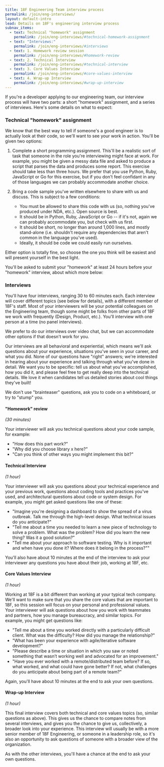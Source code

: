 ```yaml
---
title: 18F Engineering Team interview process
permalink: /join/eng-interviews/
layout: default-intro
lead: Details on 18F's engineering interview process
subnav_items:
  - text: Technical "homework" assignment
    permalink: /join/eng-interviews/#technical-homework-assignment
  - text: "Interviews:"
    permalink: /join/eng-interviews/#interviews
  - text: 1. Homework review session
    permalink: /join/eng-interviews/#homework-review
  - text: 2. Technical Interview
    permalink: /join/eng-interviews/#technical-interview
  - text: 3. Core Values Interview
    permalink: /join/eng-interviews/#core-values-interview
  - text: 4. Wrap-up Interview
    permalink: /join/eng-interviews/#wrap-up-interview
---
```


If you're a developer applying to our engineering team, our interview process will have two parts: a short "homework" assignment, and a series of interviews. Here's some details on what to expect:

### Technical "homework" assignment

We know that the best way to tell if someone's a good engineer is to actually look at their code, so we'll want to see your work in action. You'll be given two options:

1. Complete a short programming assignment. This'll be a realistic sort of task that someone in the role you're interviewing might face at work. For example, you might be given a messy data file and asked to produce a script that parses the data and produces some report. This exercise should take less than three hours. We prefer that you use Python, Ruby, JavaScript or Go for this exercise, but if you don't feel confidant in any of those languages we can probably accommodate another choice.

2. Bring a code sample you've written elsewhere to share with us and discuss. This is subject to a few conditions:
    - You must be allowed to share this code with us (so, nothing you've produced under NDA, etc.). Open source is best.
    - It should be in Python, Ruby, JavaScript or Go -- if it's not, again we can probably accommodate you, but check with us first.
    - It should be short, no longer than around 1,000 lines, and mostly stand-alone (i.e. shouldn't require any dependencies that aren't common in the language you've used).
    - Ideally, it should be code we could easily run ourselves.

Either option is totally fine, so choose the one you think will be easiest and will present yourself in the best light.

You'll be asked to submit your "homework" at least 24 hours before your "homework" interview, about which more below:

### Interviews

You'll have four interviews, ranging 30 to 60 minutes each. Each interview will cover different topics (see below for details), with a different member of 18F's staff. Most of your interviewers will be your potential colleagues on the Engineering team, though some might be folks from other parts of 18F we work with frequently (Design, Product, etc.). You'll interview with one person at a time (no panel interviews).

We prefer to do our interviews over video chat, but we can accommodate other options if that doesn't work for you. 

Our interviews are all behavioral and experiential, which means we'll ask questions about your experience, situations you've seen in your career, and what you did. None of our questions have "right" answers; we're interested in hearing about your experience and talking through what you've done in detail. We want you to be specific: tell us about what you've accomplished, how you did it, and please feel free to get really deep into the technical details. We love it when candidates tell us detailed stories about cool things they've built!

We don't use "brainteaser" questions, ask you to code on a whiteboard, or try to "stump" you. 

#### "Homework" review

*(30 minutes)*

Your interviewer will ask you technical questions about your code sample, for example:
    
- "How does this part work?"
- "Why did you choose library x here?" 
- "Can you think of other ways you might implement this bit?"

#### Technical Interview 

*(1 hour)*

Your interviewer will ask you questions about your technical experience and your previous work, questions about coding tools and practices you've used, and architectural questions about code or system design. For example, you might get asked questions like one of these:

* "Imagine you're designing a dashboard to show the spread of a virus outbreak. Talk me through the high-level design. What technical issues do you anticipate?"
* "Tell me about a time you needed to learn a new piece of technology to solve a problem. What was the problem? How did you learn the new thing? Was it a good solution?"
* "Tell me about your approach to software testing. Why is it important and when have you done it? Where does it belong in the process?""

You'll also have about 10 minutes at the end of the interview to ask your interviewer any questions you have about their job, working at 18F, etc.

#### Core Values Interview 

*(1 hour)*

Working at 18F is a bit different than working at your typical tech company. We'll want to make sure that you share the core values that are important to 18F, so this session will focus on your personal and professional values. Your interviewer will ask questions about how you work with teammates and partners, how you manage bureaucracy, and similar topics. For example, you might get questions like:

* "Tell me about a time you worked directly with a particularly difficult client. What was the difficulty? How did you manage the relationship?"
* "What has been your experience with agile/iterative software development?"
* "Please describe a time or situation in which you saw or noted something that wasn’t working well and advocated for an improvement."
* "Have you ever worked with a remote/distributed team before? If so, what worked, and what could have gone better? If not, what challenges do you anticipate about being part of a remote team?"

Again, you'll have about 10 minutes at the end to ask your own questions.

#### Wrap-up Interview 

*(1 hour)*

This final interview covers both technical and core values topics (so, similar questions as above). This gives us the chance to compare notes from several interviews, and gives you the chance to give us, collectively, a broader look into your experience. This interview will usually be with a more senior member of 18F Engineering, or someone in a leadership role, so it's also an opportunity to ask questions of someone with a broader view of the organization.

As with the other interviews, you'll have a chance at the end to ask your own questions.

